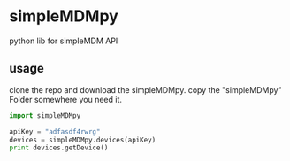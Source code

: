 # simpleMDMpy
python lib for simpleMDM API

## usage
clone the repo and download the simpleMDMpy.
copy the "simpleMDMpy" Folder somewhere you need it.

```python
import simpleMDMpy

apiKey = "adfasdf4rwrg"
devices = simpleMDMpy.devices(apiKey)
print devices.getDevice()
```
